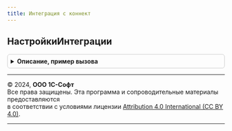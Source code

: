 ```yaml
---
title: Интеграция с коннект
---
```



## НастройкиИнтеграции
<details style="margin: 1em 0; padding: 0.5em; border: 1px solid #ccc; border-radius: 6px;">

<summary style="font-weight: bold; cursor: pointer;">Описание, пример вызова</summary>

```bsl

// Определяет пользовательские настройки интеграции с 1С-Коннект.
//
// Возвращаемое значение:
//  Структура - настройки интеграции текущего пользователя:
//   *ОтображатьКнопкуЗапуска - Булево - признак необходимости отображения кнопки интеграции;
//   *РасположениеФайла - Строка - расположение файла приложения 1С-Коннект.
//
Функция НастройкиИнтеграции() Экспорт
```

Пример вызова
```bsl
Результат = ИнтеграцияСКоннект.НастройкиИнтеграции() 
```
</details>

---

© 2024, **ООО 1С-Софт**  
Все права защищены. Эта программа и сопроводительные материалы предоставляются  
в соответствии с условиями лицензии [Attribution 4.0 International (CC BY 4.0)](https://creativecommons.org/licenses/by/4.0/legalcode).

---
